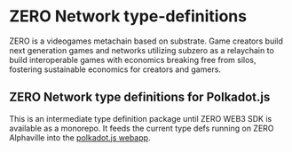 # ZERO Network type-definitions

ZERO is a videogames metachain based on substrate. Game creators build next generation games and networks utilizing subzero as a relaychain to build interoperable games with economics breaking free from silos, fostering sustainable economics for creators and gamers.

## ZERO Network type definitions for Polkadot.js

This is an intermediate type definition package until ZERO WEB3 SDK is available as a monorepo. It feeds the current type defs running on ZERO Alphaville into the [polkadot.js webapp](https://polkadot.js.org/apps/?rpc=wss%3A%2F%2Falphaville.zero.io).
